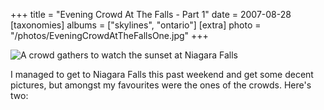+++
title = "Evening Crowd At The Falls - Part 1"
date = 2007-08-28
[taxonomies]
albums = ["skylines", "ontario"]
[extra]
photo = "/photos/EveningCrowdAtTheFallsOne.jpg"
+++

![A crowd gathers to watch the sunset at Niagara Falls](/photos/EveningCrowdAtTheFallsOne.jpg "You should try to get hover text to appear over both pictures at once.")

I managed to get to Niagara Falls this past weekend and get some decent pictures, but amongst my favourites were the ones of the crowds. Here's two:
